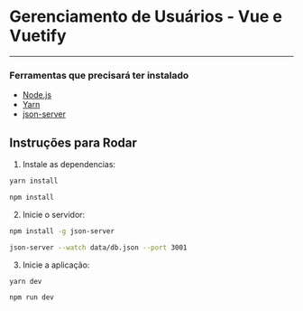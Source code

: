 # Gerenciamento de Usuários - Vue e Vuetify

---

### Ferramentas que precisará ter instalado

- [Node.js](https://nodejs.org/)
- [Yarn](https://yarnpkg.com/)
- [json-server](https://github.com/typicode/json-server)

## Instruções para Rodar

1. Instale as dependencias:

```bash
yarn install
```

```bash
npm install
```

2.  Inicie o servidor:
```bash
npm install -g json-server
```

```bash
json-server --watch data/db.json --port 3001
```

3. Inicie a aplicação:

```bash
yarn dev
```

```bash
npm run dev
```
